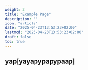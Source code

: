 ```yaml
---
weight: 3
title: "Example Page"
description: ""
icon: "article"
date: "2025-04-23T13:53:23+02:00"
lastmod: "2025-04-23T13:53:23+02:00"
draft: false
toc: true
---
```


## yap[yayapypapypaap]